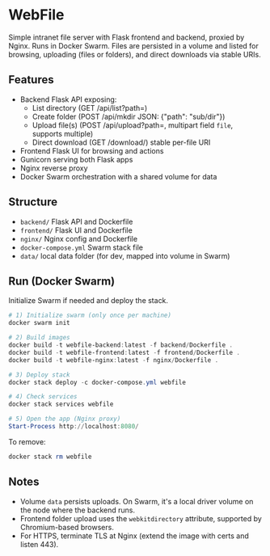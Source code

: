 # WebFile

Simple intranet file server with Flask frontend and backend, proxied by Nginx. Runs in Docker Swarm. Files are persisted in a volume and listed for browsing, uploading (files or folders), and direct downloads via stable URIs.

## Features
- Backend Flask API exposing:
  - List directory (GET /api/list?path=<rel>)
  - Create folder (POST /api/mkdir JSON: {"path": "sub/dir"})
  - Upload file(s) (POST /api/upload?path=<rel>, multipart field `file`, supports multiple)
  - Direct download (GET /download/<path>) stable per-file URI
- Frontend Flask UI for browsing and actions
- Gunicorn serving both Flask apps
- Nginx reverse proxy
- Docker Swarm orchestration with a shared volume for data

## Structure
- `backend/` Flask API and Dockerfile
- `frontend/` Flask UI and Dockerfile
- `nginx/` Nginx config and Dockerfile
- `docker-compose.yml` Swarm stack file
- `data/` local data folder (for dev, mapped into volume in Swarm)

## Run (Docker Swarm)
Initialize Swarm if needed and deploy the stack.

```powershell
# 1) Initialize swarm (only once per machine)
docker swarm init

# 2) Build images
docker build -t webfile-backend:latest -f backend/Dockerfile .
docker build -t webfile-frontend:latest -f frontend/Dockerfile .
docker build -t webfile-nginx:latest -f nginx/Dockerfile .

# 3) Deploy stack
docker stack deploy -c docker-compose.yml webfile

# 4) Check services
docker stack services webfile

# 5) Open the app (Nginx proxy)
Start-Process http://localhost:8080/
```

To remove:

```powershell
docker stack rm webfile
```

## Notes
- Volume `data` persists uploads. On Swarm, it's a local driver volume on the node where the backend runs.
- Frontend folder upload uses the `webkitdirectory` attribute, supported by Chromium-based browsers.
- For HTTPS, terminate TLS at Nginx (extend the image with certs and listen 443).
